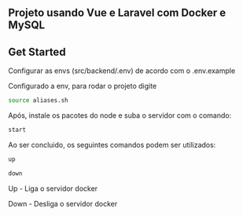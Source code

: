 ## Projeto usando Vue e Laravel com Docker e MySQL

## Get Started
Configurar as envs (src/backend/.env) de acordo com o .env.example

Configurado a env, para rodar o projeto digite

```sh
source aliases.sh
```

Após, instale os pacotes do node e suba o servidor com o comando:

```sh
start
```


Ao ser concluido, os seguintes comandos podem ser utilizados:

```sh
up

down
```

Up - Liga o servidor docker

Down - Desliga o servidor docker